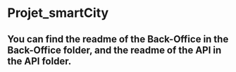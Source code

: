 # Projet_smartCity

## You can find the readme of the Back-Office in the Back-Office folder, and the readme of the API in the API folder.
